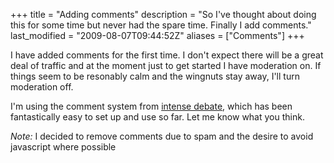 +++
title = "Adding comments"
description = "So I've thought about doing this for some time but never had the spare time. Finally I add comments."
last_modified = "2009-08-07T09:44:52Z"
aliases = ["Comments"]
+++


I have added comments for the first time. I don't expect there will be
a great deal of traffic and at the moment just to get started I have
moderation on. If things seem to be resonably calm and the wingnuts
stay away, I'll turn moderation off.

I'm using the comment system from [intense debate][5], which has been
fantastically easy to set up and use so far. Let me know what you
think.

*Note:* I decided to remove comments due to spam and the desire to avoid
javascript where possible

[5]: http://intensedebate.com/
